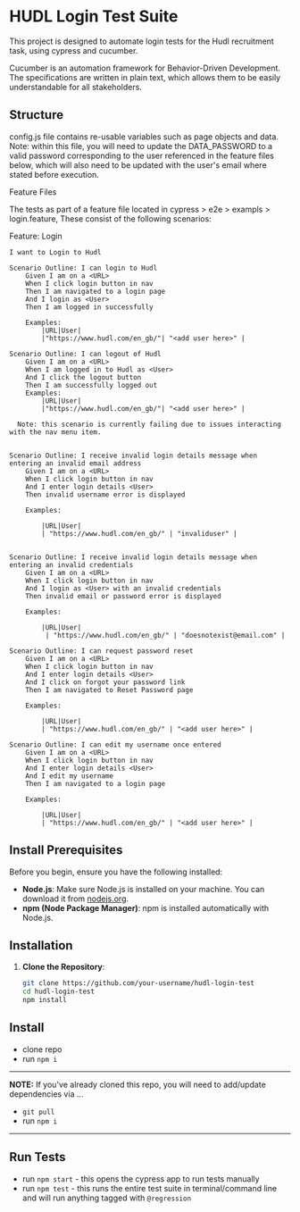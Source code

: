 # HUDL Login Test Suite

This project is designed to automate login tests for the Hudl recruitment task, using cypress and cucumber.

Cucumber is an automation framework for Behavior-Driven Development. The specifications are written in plain text, which allows them to be easily understandable for all stakeholders. 

## Structure

config.js file contains re-usable variables such as page objects and data.
Note: within this file, you will need to update the DATA_PASSWORD to a valid password corresponding to the user referenced in the feature files below, which will also need to be updated with the user's email where stated before execution. 

Feature Files 

The tests as part of a feature file located in cypress > e2e > exampls > login.feature, These consist of the following scenarios: 

Feature: Login

    I want to Login to Hudl

    Scenario Outline: I can login to Hudl 
        Given I am on a <URL>
        When I click login button in nav
        Then I am navigated to a login page
        And I login as <User>
        Then I am logged in successfully
    
        Examples:
            |URL|User|
            |"https://www.hudl.com/en_gb/"| "<add user here>" |

    Scenario Outline: I can logout of Hudl 
        Given I am on a <URL>
        When I am logged in to Hudl as <User>
        And I click the logout button 
        Then I am successfully logged out
        Examples:
            |URL|User|
            |"https://www.hudl.com/en_gb/"| "<add user here>" |

      Note: this scenario is currently failing due to issues interacting with the nav menu item.


    Scenario Outline: I receive invalid login details message when entering an invalid email address
        Given I am on a <URL>
        When I click login button in nav
        And I enter login details <User>
        Then invalid username error is displayed
    
        Examples:
            
            |URL|User|
            | "https://www.hudl.com/en_gb/" | "invaliduser" |
                  

    Scenario Outline: I receive invalid login details message when entering an invalid credentials
        Given I am on a <URL>
        When I click login button in nav
        And I login as <User> with an invalid credentials
        Then invalid email or password error is displayed
    
        Examples:
            
            |URL|User|
             | "https://www.hudl.com/en_gb/" | "doesnotexist@email.com" |
          
    Scenario Outline: I can request password reset
        Given I am on a <URL>
        When I click login button in nav
        And I enter login details <User>
        And I click on forgot your password link
        Then I am navigated to Reset Password page

        Examples:
            
            |URL|User|
            | "https://www.hudl.com/en_gb/" | "<add user here>" |
            
    Scenario Outline: I can edit my username once entered
        Given I am on a <URL>
        When I click login button in nav
        And I enter login details <User>
        And I edit my username
        Then I am navigated to a login page

        Examples:
            
            |URL|User|
            | "https://www.hudl.com/en_gb/" | "<add user here>" |

## Install Prerequisites

Before you begin, ensure you have the following installed:

- **Node.js**: Make sure Node.js is installed on your machine. You can download it from [nodejs.org](https://nodejs.org/).
- **npm (Node Package Manager)**: npm is installed automatically with Node.js.

## Installation

1. **Clone the Repository**:
   ```bash
   git clone https://github.com/your-username/hudl-login-test
   cd hudl-login-test
   npm install

## Install

- clone repo
- run `npm i`

---

**NOTE:** If you've already cloned this repo, you will need to add/update dependencies via ...

- `git pull`
- run `npm i`

---

## Run Tests

- run `npm start` - this opens the cypress app to run tests manually
- run `npm test` - this runs the entire test suite in terminal/command line and will run anything tagged with `@regression`
